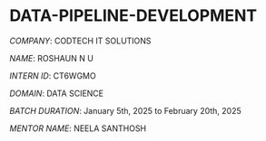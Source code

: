 # DATA-PIPELINE-DEVELOPMENT

*COMPANY*: CODTECH IT SOLUTIONS

*NAME*: ROSHAUN N U

*INTERN ID*: CT6WGMO

*DOMAIN*: DATA SCIENCE

*BATCH DURATION*:  January 5th, 2025 to February 20th, 2025

*MENTOR NAME*: NEELA SANTHOSH
